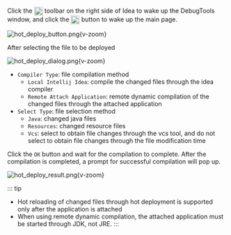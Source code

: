 Click the <img src="/pluginIcon.svg" style="display: inline-block; width: 20px; height: 20px; vertical-align: middle;" /> toolbar on the right side of Idea to wake up the DebugTools window, and click the <img src="/icon/hot_deployment.svg" alt="Rocket" style="display: inline-block; width: 20px; height: 20px; vertical-align: middle;" /> button to wake up the main page.

![hot_deploy_button.png](/images/hot_deploy_button.png){v-zoom}

After selecting the file to be deployed

![hot_deploy_dialog.png](/images/hot_deploy_dialog.png){v-zoom}

- `Compiler Type`: file compilation method
  - `Local Intellij Idea`: compile the changed files through the idea compiler
  - `Remote Attach Application`: remote dynamic compilation of the changed files through the attached application
- `Select Type`: file selection method
  - `Java`: changed java files
  - `Resources`: changed resource files
  - `Vcs`: select to obtain file changes through the vcs tool, and do not select to obtain file changes through the file modification time

Click the `OK` button and wait for the compilation to complete. After the compilation is completed, a prompt for successful compilation will pop up.

![hot_deploy_result.png](/images/hot_deploy_result.png){v-zoom}

::: tip
- Hot reloading of changed files through hot deployment is supported only after the application is attached
- When using remote dynamic compilation, the attached application must be started through JDK, not JRE.
:::